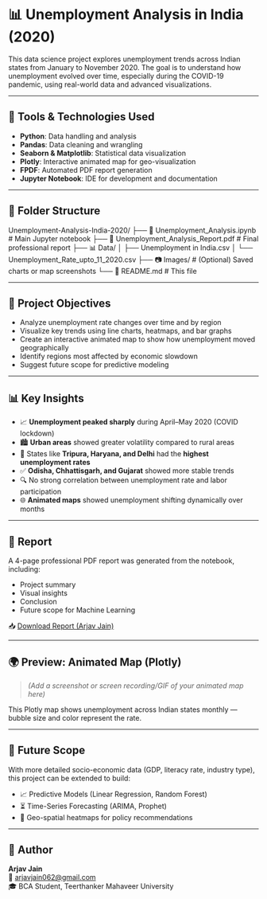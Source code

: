 # 📊 Unemployment Analysis in India (2020)

This data science project explores unemployment trends across Indian states from January to November 2020. The goal is to understand how unemployment evolved over time, especially during the COVID-19 pandemic, using real-world data and advanced visualizations.

---

## 🔧 Tools & Technologies Used

- **Python**: Data handling and analysis
- **Pandas**: Data cleaning and wrangling
- **Seaborn & Matplotlib**: Statistical data visualization
- **Plotly**: Interactive animated map for geo-visualization
- **FPDF**: Automated PDF report generation
- **Jupyter Notebook**: IDE for development and documentation

---

## 📁 Folder Structure

Unemployment-Analysis-India-2020/
├── 📓 Unemployment_Analysis.ipynb # Main Jupyter notebook
├── 📄 Unemployment_Analysis_Report.pdf # Final professional report
├── 📊 Data/
│ ├── Unemployment in India.csv
│ └── Unemployment_Rate_upto_11_2020.csv
├── 📷 Images/ # (Optional) Saved charts or map screenshots
└── 📘 README.md # This file




---

## 📌 Project Objectives

- Analyze unemployment rate changes over time and by region
- Visualize key trends using line charts, heatmaps, and bar graphs
- Create an interactive animated map to show how unemployment moved geographically
- Identify regions most affected by economic slowdown
- Suggest future scope for predictive modeling

---

## 📊 Key Insights

- 📈 **Unemployment peaked sharply** during April–May 2020 (COVID lockdown)
- 🏙️ **Urban areas** showed greater volatility compared to rural areas
- 🛑 States like **Tripura, Haryana, and Delhi** had the **highest unemployment rates**
- ✅ **Odisha, Chhattisgarh, and Gujarat** showed more stable trends
- 🔍 No strong correlation between unemployment rate and labor participation
- 🌐 **Animated maps** showed unemployment shifting dynamically over months

---

## 📄 Report

A 4-page professional PDF report was generated from the notebook, including:

- Project summary
- Visual insights
- Conclusion
- Future scope for Machine Learning

📥 [Download Report (Arjav Jain)](Unemployment_Analysis_Report.pdf)

---

## 🌍 Preview: Animated Map (Plotly)

> *(Add a screenshot or screen recording/GIF of your animated map here)*

This Plotly map shows unemployment across Indian states monthly — bubble size and color represent the rate.

---

## 🔮 Future Scope

With more detailed socio-economic data (GDP, literacy rate, industry type), this project can be extended to build:

- 📈 Predictive Models (Linear Regression, Random Forest)
- ⏳ Time-Series Forecasting (ARIMA, Prophet)
- 📍 Geo-spatial heatmaps for policy recommendations

---

## 👤 Author

**Arjav Jain**  
📧 [arjavjain062@gmail.com](mailto:arjavjain062@gmail.com)  
🎓 BCA Student, Teerthanker Mahaveer University


